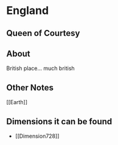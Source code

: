 # England 
## Queen of Courtesy

## About
British place... much british

## Other Notes
[[Earth]]

## Dimensions it can be found
- [[Dimension728]]